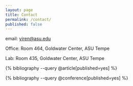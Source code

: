 ```yaml
---
layout: page
title: Contact
permalink: /contact/
published: false
---
```


email: [yiren@asu.edu](mailto:yiren@asu.edu) 

Office: Room 464, Goldwater Center, ASU Tempe

Lab: Room 435, Goldwater Center, ASU Tempe

{% bibliography --query @article[published=yes] %}

{% bibliography --query @conference[published=yes] %}